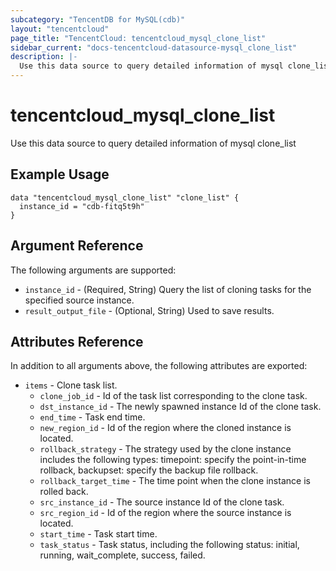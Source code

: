 ```yaml
---
subcategory: "TencentDB for MySQL(cdb)"
layout: "tencentcloud"
page_title: "TencentCloud: tencentcloud_mysql_clone_list"
sidebar_current: "docs-tencentcloud-datasource-mysql_clone_list"
description: |-
  Use this data source to query detailed information of mysql clone_list
---
```


# tencentcloud_mysql_clone_list

Use this data source to query detailed information of mysql clone_list

## Example Usage

```hcl
data "tencentcloud_mysql_clone_list" "clone_list" {
  instance_id = "cdb-fitq5t9h"
}
```

## Argument Reference

The following arguments are supported:

* `instance_id` - (Required, String) Query the list of cloning tasks for the specified source instance.
* `result_output_file` - (Optional, String) Used to save results.

## Attributes Reference

In addition to all arguments above, the following attributes are exported:

* `items` - Clone task list.
  * `clone_job_id` - Id of the task list corresponding to the clone task.
  * `dst_instance_id` - The newly spawned instance Id of the clone task.
  * `end_time` - Task end time.
  * `new_region_id` - Id of the region where the cloned instance is located.
  * `rollback_strategy` - The strategy used by the clone instance includes the following types: timepoint: specify the point-in-time rollback, backupset: specify the backup file rollback.
  * `rollback_target_time` - The time point when the clone instance is rolled back.
  * `src_instance_id` - The source instance Id of the clone task.
  * `src_region_id` - Id of the region where the source instance is located.
  * `start_time` - Task start time.
  * `task_status` - Task status, including the following status: initial, running, wait_complete, success, failed.


